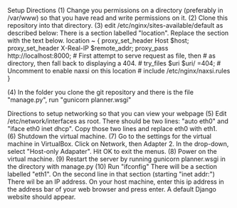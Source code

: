


Setup Directions
(1) Change you permissions on a directory (preferably in /var/www) so that you have read and write permissions on it.
(2) Clone this repository into that directory.
(3) edit /etc/nginx/sites-available/default as described below:
    There is a section labelled "location".  Replace the section with the text below.
	location ~ {
		proxy_set_header Host $host;
		proxy_set_header X-Real-IP $remote_addr;
		proxy_pass http://localhost:8000;
		# First attempt to serve request as file, then
		# as directory, then fall back to displaying a 404.
		# try_files $uri $uri/ =404;
		# Uncomment to enable naxsi on this location
		# include /etc/nginx/naxsi.rules
	}

(4) In the folder you clone the git repository and there is the file "manage.py", run "gunicorn planner.wsgi"

Directions to setup networking so that you can view your webpage
(5)  Edit /etc/network/interfaces as root.  There should be two lines: "auto eth0" and "iface eth0 inet dhcp".  Copy those two lines and replace eth0 with eth1.  
(6)  Shutdown the virtual machine.
(7)  Go to the settings for the virtual machine in VirtualBox.  Click on Network, then Adapter 2.  In the drop-down, select "Host-only Adapater".  Hit OK to exit the menus.
(8)  Power on the virtual machine.
(9)  Restart the server by running gunicorn planner.wsgi in the directory with manage.py
(10) Run "ifconfig"  There will be a section labelled "eth1".  On the second line in that section (starting "inet addr:") There wil be an IP address.  On your host machine, enter this ip address in the address bar of your web browser and press enter.  A default Django website should appear.
